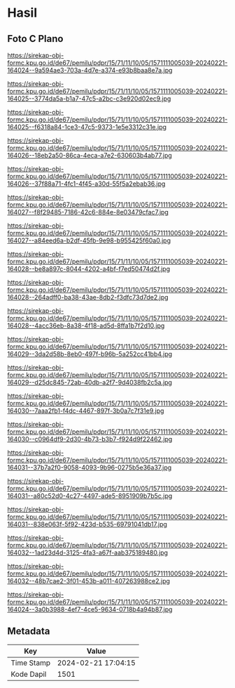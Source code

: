 # Hasil

## Foto C Plano

https://sirekap-obj-formc.kpu.go.id/de67/pemilu/pdpr/15/71/11/10/05/1571111005039-20240221-164024--9a594ae3-703a-4d7e-a374-e93b8baa8e7a.jpg

https://sirekap-obj-formc.kpu.go.id/de67/pemilu/pdpr/15/71/11/10/05/1571111005039-20240221-164025--3774da5a-b1a7-47c5-a2bc-c3e920d02ec9.jpg

https://sirekap-obj-formc.kpu.go.id/de67/pemilu/pdpr/15/71/11/10/05/1571111005039-20240221-164025--f6318a84-1ce3-47c5-9373-1e5e3312c31e.jpg

https://sirekap-obj-formc.kpu.go.id/de67/pemilu/pdpr/15/71/11/10/05/1571111005039-20240221-164026--18eb2a50-86ca-4eca-a7e2-630603b4ab77.jpg

https://sirekap-obj-formc.kpu.go.id/de67/pemilu/pdpr/15/71/11/10/05/1571111005039-20240221-164026--37f88a71-4fc1-4f45-a30d-55f5a2ebab36.jpg

https://sirekap-obj-formc.kpu.go.id/de67/pemilu/pdpr/15/71/11/10/05/1571111005039-20240221-164027--f8f29485-7186-42c6-884e-8e03479cfac7.jpg

https://sirekap-obj-formc.kpu.go.id/de67/pemilu/pdpr/15/71/11/10/05/1571111005039-20240221-164027--a84eed6a-b2df-45fb-9e98-b955425f60a0.jpg

https://sirekap-obj-formc.kpu.go.id/de67/pemilu/pdpr/15/71/11/10/05/1571111005039-20240221-164028--be8a897c-8044-4202-a4bf-f7ed50474d2f.jpg

https://sirekap-obj-formc.kpu.go.id/de67/pemilu/pdpr/15/71/11/10/05/1571111005039-20240221-164028--264adff0-ba38-43ae-8db2-f3dfc73d7de2.jpg

https://sirekap-obj-formc.kpu.go.id/de67/pemilu/pdpr/15/71/11/10/05/1571111005039-20240221-164028--4acc36eb-8a38-4f18-ad5d-8ffa1b7f2d10.jpg

https://sirekap-obj-formc.kpu.go.id/de67/pemilu/pdpr/15/71/11/10/05/1571111005039-20240221-164029--3da2d58b-8eb0-497f-b96b-5a252cc41bb4.jpg

https://sirekap-obj-formc.kpu.go.id/de67/pemilu/pdpr/15/71/11/10/05/1571111005039-20240221-164029--d25dc845-72ab-40db-a2f7-9d4038fb2c5a.jpg

https://sirekap-obj-formc.kpu.go.id/de67/pemilu/pdpr/15/71/11/10/05/1571111005039-20240221-164030--7aaa2fb1-f4dc-4467-897f-3b0a7c7f31e9.jpg

https://sirekap-obj-formc.kpu.go.id/de67/pemilu/pdpr/15/71/11/10/05/1571111005039-20240221-164030--c0964df9-2d30-4b73-b3b7-f924d9f22462.jpg

https://sirekap-obj-formc.kpu.go.id/de67/pemilu/pdpr/15/71/11/10/05/1571111005039-20240221-164031--37b7a2f0-9058-4093-9b96-0275b5e36a37.jpg

https://sirekap-obj-formc.kpu.go.id/de67/pemilu/pdpr/15/71/11/10/05/1571111005039-20240221-164031--a80c52d0-4c27-4497-ade5-8951909b7b5c.jpg

https://sirekap-obj-formc.kpu.go.id/de67/pemilu/pdpr/15/71/11/10/05/1571111005039-20240221-164031--838e063f-5f92-423d-b535-69791041db17.jpg

https://sirekap-obj-formc.kpu.go.id/de67/pemilu/pdpr/15/71/11/10/05/1571111005039-20240221-164032--1ad23d4d-3125-4fa3-a67f-aab375189480.jpg

https://sirekap-obj-formc.kpu.go.id/de67/pemilu/pdpr/15/71/11/10/05/1571111005039-20240221-164032--48b7cae2-3f01-453b-a011-407263988ce2.jpg

https://sirekap-obj-formc.kpu.go.id/de67/pemilu/pdpr/15/71/11/10/05/1571111005039-20240221-164024--3a0b3988-4ef7-4ce5-9634-0718b4a94b87.jpg


## Metadata

| Key        | Value               |
| ---------- | ------------------- |
| Time Stamp | 2024-02-21 17:04:15 |
| Kode Dapil | 1501                |



